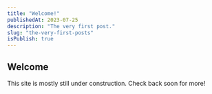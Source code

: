 ```yaml
---
title: "Welcome!"
publishedAt: 2023-07-25
description: "The very first post."
slug: "the-very-first-posts"
isPublish: true
---
```


## Welcome

This site is mostly still under construction. Check back soon for more! 


